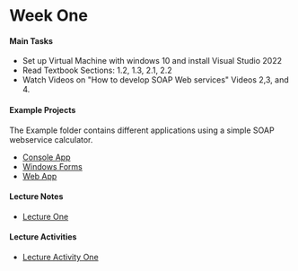 # Week One 

#### Main Tasks 
* Set up Virtual Machine with windows 10 and install Visual Studio 2022 
* Read Textbook Sections: 1.2, 1.3, 2.1, 2.2 
* Watch Videos on "How to develop SOAP Web services" Videos 2,3, and 4. 

#### Example Projects 
The Example folder contains different applications using a simple SOAP webservice calculator.
* [Console App](https://github.com/berrios96sean/CSE-445/tree/main/Week_One/Examples/mathClient)
* [Windows Forms](https://github.com/berrios96sean/CSE-445/tree/main/Week_One/Examples/WindowsFormsSOAPClient)
* [Web App](https://github.com/berrios96sean/CSE-445/tree/main/Week_One/Examples/mathSOAPService)

#### Lecture Notes 
* [Lecture One](https://github.com/berrios96sean/CSE-445/blob/main/Week_One/Lecture_One_Notes.txt)</br>

#### Lecture Activities 
* [Lecture Activity One](https://github.com/berrios96sean/CSE-445/tree/main/Week_One/Lecture_Activity_One)<br/>
